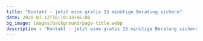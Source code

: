 ```yaml
---
title: "Kontakt - jetzt eine gratis 15 minütige Beratung sichern"
date: 2020-07-12T18:19:33+06:00
bg_image: images/background/page-title.webp
description : "Kontakt - jetzt eine gratis 15 minütige Beratung sichern"
---
```

